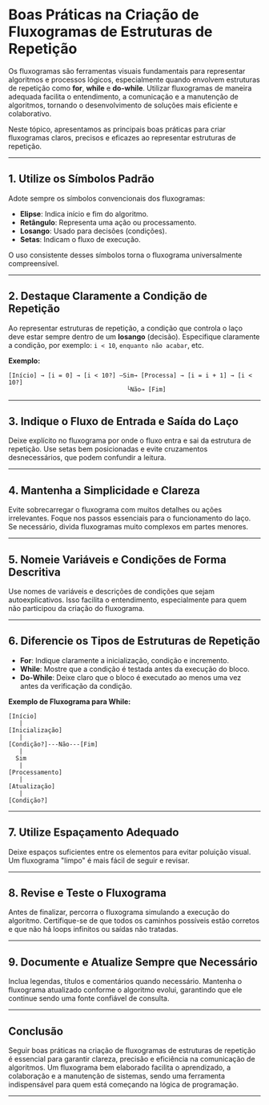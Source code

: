 
# Boas Práticas na Criação de Fluxogramas de Estruturas de Repetição

Os fluxogramas são ferramentas visuais fundamentais para representar algoritmos e processos lógicos, especialmente quando envolvem estruturas de repetição como **for**, **while** e **do-while**. Utilizar fluxogramas de maneira adequada facilita o entendimento, a comunicação e a manutenção de algoritmos, tornando o desenvolvimento de soluções mais eficiente e colaborativo.

Neste tópico, apresentamos as principais boas práticas para criar fluxogramas claros, precisos e eficazes ao representar estruturas de repetição.

---

## 1. Utilize os Símbolos Padrão

Adote sempre os símbolos convencionais dos fluxogramas:

- **Elipse**: Indica início e fim do algoritmo.
- **Retângulo**: Representa uma ação ou processamento.
- **Losango**: Usado para decisões (condições).
- **Setas**: Indicam o fluxo de execução.

O uso consistente desses símbolos torna o fluxograma universalmente compreensível.

---

## 2. Destaque Claramente a Condição de Repetição

Ao representar estruturas de repetição, a condição que controla o laço deve estar sempre dentro de um **losango** (decisão). Especifique claramente a condição, por exemplo: `i < 10`, `enquanto não acabar`, etc.

**Exemplo:**
```
[Início] → [i = 0] → [i < 10?] —Sim→ [Processa] → [i = i + 1] → [i < 10?]
                                 └Não→ [Fim]
```

---

## 3. Indique o Fluxo de Entrada e Saída do Laço

Deixe explícito no fluxograma por onde o fluxo entra e sai da estrutura de repetição. Use setas bem posicionadas e evite cruzamentos desnecessários, que podem confundir a leitura.

---

## 4. Mantenha a Simplicidade e Clareza

Evite sobrecarregar o fluxograma com muitos detalhes ou ações irrelevantes. Foque nos passos essenciais para o funcionamento do laço. Se necessário, divida fluxogramas muito complexos em partes menores.

---

## 5. Nomeie Variáveis e Condições de Forma Descritiva

Use nomes de variáveis e descrições de condições que sejam autoexplicativos. Isso facilita o entendimento, especialmente para quem não participou da criação do fluxograma.

---

## 6. Diferencie os Tipos de Estruturas de Repetição

- **For**: Indique claramente a inicialização, condição e incremento.
- **While**: Mostre que a condição é testada antes da execução do bloco.
- **Do-While**: Deixe claro que o bloco é executado ao menos uma vez antes da verificação da condição.

**Exemplo de Fluxograma para While:**

```plaintext
[Início]
   |
[Inicialização]
   |
[Condição?]---Não---[Fim]
   |
  Sim
   |
[Processamento]
   |
[Atualização]
   |
[Condição?]
```

---

## 7. Utilize Espaçamento Adequado

Deixe espaços suficientes entre os elementos para evitar poluição visual. Um fluxograma "limpo" é mais fácil de seguir e revisar.

---

## 8. Revise e Teste o Fluxograma

Antes de finalizar, percorra o fluxograma simulando a execução do algoritmo. Certifique-se de que todos os caminhos possíveis estão corretos e que não há loops infinitos ou saídas não tratadas.

---

## 9. Documente e Atualize Sempre que Necessário

Inclua legendas, títulos e comentários quando necessário. Mantenha o fluxograma atualizado conforme o algoritmo evolui, garantindo que ele continue sendo uma fonte confiável de consulta.

---

## Conclusão

Seguir boas práticas na criação de fluxogramas de estruturas de repetição é essencial para garantir clareza, precisão e eficiência na comunicação de algoritmos. Um fluxograma bem elaborado facilita o aprendizado, a colaboração e a manutenção de sistemas, sendo uma ferramenta indispensável para quem está começando na lógica de programação.

---
```